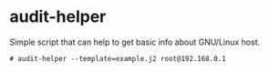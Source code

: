 # audit-helper

Simple script that can help to get basic info about GNU/Linux host.


```
# audit-helper --template=example.j2 root@192.168.0.1
```
